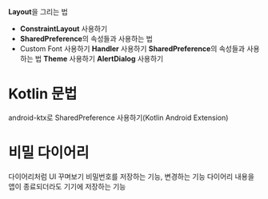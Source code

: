 **Layout**을 그리는 법

- **ConstraintLayout** 사용하기
- **SharedPreference**의 속성들과 사용하는 법
- Custom Font 사용하기
  **Handler** 사용하기
  **SharedPreference**의 속성들과 사용하는 법
  **Theme** 사용하기
  **AlertDialog** 사용하기

# Kotlin 문법

android-ktx로 SharedPreference 사용하기(Kotlin Android Extension)

# 비밀 다이어리

다이어리처럼 UI 꾸며보기
비밀번호를 저장하는 기능, 변경하는 기능
다이어리 내용을 앱이 종료되더라도 기기에 저장하는 기능

